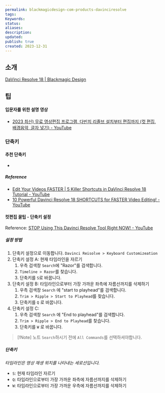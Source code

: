 ```yaml
---
permalink: blackmagicdesign-com-products-davinciresolve
tags: 
Keywords: 
status: 
aliases: 
description:  
updated:
publish: true
created: 2023-12-31
---
```



## 소개
[DaVinci Resolve 18 | Blackmagic Design](https://www.blackmagicdesign.com/products/davinciresolve)


## 팁

#### 입문자를 위한 설명 영상
- [2023 최신) 무료 영상편집 프로그램, 다빈치 리졸브 설치부터 편집까지 (컷 편집, 배경음악, 글자 넣기) - YouTube](https://www.youtube.com/watch?v=5E2m4B1puxQ)


###  단축키
#### 추천 단축키

- 

##### Reference
- [Edit Your Videos FASTER | 5 Killer Shortcuts in DaVinci Resolve 18 Tutorial - YouTube](https://www.youtube.com/watch?v=g2v7jgh3tcc)
- [10 Powerful Davinci Resolve 18 SHORTCUTS for FASTER Video Editing! - YouTube](https://www.youtube.com/watch?v=UYApQQwy76E)


#### 컷편집 꿀팁 - 단축키 설정
Reference: [STOP Using This Davinci Resolve Tool Right NOW! - YouTube](https://www.youtube.com/watch?v=SZ6X1I-oYuY)

##### 설정 방법
1. 단축키 설정으로 이동합니다. 
   `Davinci Reisolve > Keyboard Customizeation`
2. 단축키 설정 A: 현재 타임라인을 자르기
	1. 우측 검색창 `Search`에 "Razor"를 검색합니다. 
	2. `Timeline > Razor`를 찾습니다. 
	3. 단축키를 `S`로 바꿉니다. 
3. 단축키 설정 B: 타임라인으로부터 가장 가까운 좌측에 자름선까지를 삭제하기
	1. 우측 검색창 `Search` 에 "start to playhead"를 검색합니다. 
	2. `Trim > Ripple > Start to Playhead`를 찾습니다. 
	3. 단축키를 `Q` 로 바꿉니다. 
4. 단축키 설정 C: 
	1. 우측 검색창 `Search` 에 "End to playhead"를 검색합니다. 
	2. `Trim > Ripple > End to Playhead`를 찾습니다. 
	3. 단축키를 `W` 로 바꿉니다. 


>[!Note] 노트
>`Search`하시기 전에 `All Commands`를 선택하셔야합니다. 

##### 단축키
*타임라인은 영상 재생 위치를 나타내는 세로선입니다.* 
- `S`: 현재 타임라인 자르기
- `Q`: 타임라인으로부터 가장 가까운 좌측에 자름선까지를 삭제하기
- `W`: 타임라인으로부터 가장 가까운 우측에 자름선까지를 삭제하기